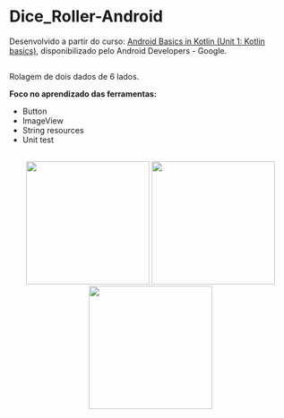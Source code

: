 # Dice_Roller-Android
Desenvolvido a partir do curso: [Android Basics in Kotlin (Unit 1: Kotlin basics)](https://developer.android.com/courses/android-basics-kotlin/unit-1), disponibilizado pelo Android Developers - Google.
##
Rolagem de dois dados de 6 lados.

**Foco no aprendizado das ferramentas:**

  - Button
  - ImageView
  - String resources
  - Unit test
##

<div align="center">
  <img src="https://github.com/DiogoMontalvao/Dice_Roller-Android/assets/109600744/a69cabae-8b98-4c61-8a81-3af3570ca06e" width="220">
  <img src="https://github.com/DiogoMontalvao/Dice_Roller-Android/assets/109600744/ee199a73-cfb1-44c7-af00-9929821efc7a" width="220">
  <img src="https://github.com/DiogoMontalvao/Dice_Roller-Android/assets/109600744/72624f04-4f3d-4feb-b8ea-85caac473b8f" width="220">
</div>
